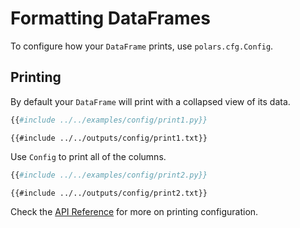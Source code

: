 # Formatting DataFrames

To configure how your `DataFrame` prints, use `polars.cfg.Config`.

## Printing

By default your `DataFrame` will print with a collapsed view of its data.

```python
{{#include ../../examples/config/print1.py}}
```

```text
{{#include ../../outputs/config/print1.txt}}
```

Use `Config` to print all of the columns.

```python
{{#include ../../examples/config/print2.py}}
```

```text
{{#include ../../outputs/config/print2.txt}}
```

Check the [API Reference](POLARS_PY_REF_GUIDE/config.html) for more on printing configuration.
